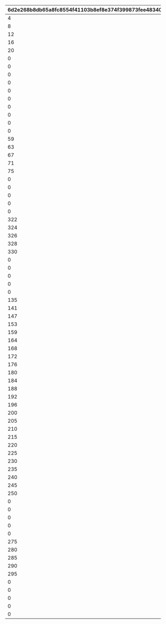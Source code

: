 |6d2e268b8db65a8fc8554f41103b8ef8e374f399873fee48340d317e1f91b209|90ccc44bc5cd975c74d3b1fb827c8451a57c6e80ac72db25360b14f29ee3cca3|2456d61289ada0679385033b5f864573614581c31a8523a9cdc529beac33085b|997162e0d759a98b4929e8035ef0b2454634b279d2ca44568723377c2786ae25|23746fbbd6b63f6e9a19683c63c9969f4623c16061d167efbc34b936602d8e37|b6c5a67f52c82a12b191053ce6c0e194e736c6b1676de64f05abf69380f6ac37|521de68982f91a15b557dde1435b0cbfc9bb4adc653e8dfdb16937597b87753d|5ad505e4dbf13cef362e3d025de3ec389a74e0edabb2f124a670abbdaca2e8cf|675a2d60a9a8ed441f43969d47e770bc98240fc69be3fe5c252e3a02176f712b|
| --- | --- | --- | --- | --- | --- | --- | --- | --- |
|4|0|1|2|0|3|101|0|0|
|8|0|5|6|0|7|102|0|0|
|12|0|9|10|0|11|103|0|0|
|16|0|13|14|0|15|104|0|0|
|20|0|17|18|0|19|105|0|0|
|0|0|21|22|0|23|106|0|0|
|0|0|24|25|0|26|107|0|0|
|0|0|27|28|0|29|108|0|0|
|0|0|30|31|0|32|109|0|0|
|0|0|33|34|0|35|110|0|0|
|0|0|36|37|0|38|111|39|0|
|0|0|40|41|0|42|112|43|0|
|0|0|44|45|0|46|113|47|0|
|0|0|48|49|0|50|114|51|0|
|0|0|52|53|0|54|115|55|0|
|59|0|56|57|0|58|201|0|0|
|63|0|60|61|0|62|202|0|0|
|67|0|64|65|0|66|203|0|0|
|71|0|68|69|0|70|204|0|0|
|75|0|72|73|0|74|205|0|0|
|0|0|76|77|0|78|206|79|0|
|0|0|80|81|0|82|207|83|0|
|0|0|84|85|0|86|208|87|0|
|0|0|88|89|0|90|209|91|0|
|0|0|92|93|0|94|210|95|0|
|322|0|96|97|0|98|211|321|0|
|324|0|99|100|0|101|212|323|0|
|326|0|102|103|0|104|213|325|0|
|328|0|105|106|0|107|214|327|0|
|330|0|108|109|0|110|215|329|0|
|0|0|111|112|0|113|301|114|0|
|0|0|115|116|0|117|302|118|0|
|0|0|119|120|0|121|303|122|0|
|0|0|123|124|0|125|304|126|0|
|0|0|127|128|0|129|305|130|0|
|135|136|131|132|0|134|306|0|133|
|141|142|137|138|0|140|307|0|139|
|147|148|143|144|0|146|308|0|145|
|153|154|149|150|0|152|309|0|151|
|159|160|155|156|0|158|310|0|157|
|164|0|161|162|0|163|311|0|0|
|168|0|165|166|0|167|312|0|0|
|172|0|169|170|0|171|313|0|0|
|176|0|173|174|0|175|314|0|0|
|180|0|177|178|0|179|315|0|0|
|184|0|181|182|0|183|401|0|0|
|188|0|185|186|0|187|402|0|0|
|192|0|189|190|0|191|403|0|0|
|196|0|193|194|0|195|404|0|0|
|200|0|197|198|0|199|405|0|0|
|205|0|201|202|0|204|406|0|203|
|210|0|206|207|0|209|407|0|208|
|215|0|211|212|0|214|408|0|213|
|220|0|216|217|0|219|409|0|218|
|225|0|221|222|0|224|410|0|223|
|230|0|226|227|0|228|411|229|0|
|235|0|231|232|0|233|412|234|0|
|240|0|236|237|0|238|413|239|0|
|245|0|241|242|0|243|414|244|0|
|250|0|246|247|0|248|415|249|0|
|0|0|251|252|0|253|501|254|0|
|0|0|255|256|0|257|502|258|0|
|0|0|259|260|0|261|503|262|0|
|0|0|263|264|0|265|504|266|0|
|0|0|267|268|0|269|505|270|0|
|275|0|271|272|0|273|506|274|0|
|280|0|276|277|0|278|507|279|0|
|285|0|281|282|0|283|508|284|0|
|290|0|286|287|0|288|509|289|0|
|295|0|291|292|0|293|510|294|0|
|0|0|296|297|300|298|511|299|0|
|0|0|301|302|305|303|512|304|0|
|0|0|306|307|310|308|513|309|0|
|0|0|311|312|315|313|514|314|0|
|0|0|316|317|320|318|515|319|0|